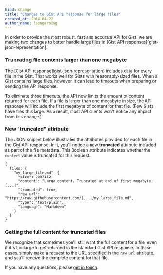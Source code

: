 ```yaml
---
kind: change
title: "Changes to Gist API response for large files"
created_at: 2014-04-22
author_name: leongersing
---
```


In order to provide the most robust, fast and accurate API for Gist, we are making two changes to better handle large files in [Gist API responses][gist-json-representation].

### Truncating file contents larger than one megabyte

The [Gist API response][gist-json-representation] includes data for every file in the Gist. That works well for Gists with reasonably-sized files. When a Gist contains large files, however, it can lead to timeouts when preparing or sending the API response.

To eliminate those timeouts, the API now limits the amount of content returned for each file. If a file is larger than one megabyte in size, the API response will include the first megabyte of content for that file. (Few Gists have files this large. As a result, most API clients won't notice any impact from this change.)

### New "truncated" attribute

The JSON snippet below illustrates the attributes provided for each file in the Gist API response. In it, you'll notice a new **truncated** attribute included as part of the file metadata. This Boolean attribute indicates whether the `content` value is truncated for this request.

    {
      files: {
        "my_large_file.md": {
          "size": 2097152,
          "content": "Large content. Truncated at end of first megabyte. [...]",
          "truncated": true,
          "raw_url": "https://raw.githubusercontent.com/[...]/my_large_file.md",
          "type": "text/plain",
          "language": "Markdown"
        }
      }
    }

### Getting the full content for truncated files

We recognize that sometimes you'll still want the full content for a file, even if it's too large to get returned in the standard Gist API response. In those cases, simply make a request to the URL specified in the `raw_url` attribute, and you'll receive the complete content for that file.

If you have any questions, please [get in touch][contact].

[contact]: https://github.com/contact?form[subject]=Gist+API+now+tuncates+large+files
